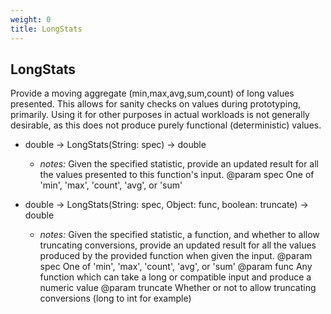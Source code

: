 ```yaml
---
weight: 0
title: LongStats
---
```

## LongStats

Provide a moving aggregate (min,max,avg,sum,count) of long values presented. This allows for sanity checks on values during prototyping, primarily. Using it for other purposes in actual workloads is not generally desirable, as this does not produce purely functional (deterministic) values.

- double -> LongStats(String: spec) -> double
  - *notes:* Given the specified statistic, provide an
updated result for all the values presented to this function's input.
@param spec One of 'min', 'max', 'count', 'avg', or 'sum'


- double -> LongStats(String: spec, Object: func, boolean: truncate) -> double
  - *notes:* Given the specified statistic, a function, and whether to allow truncating conversions,
provide an updated result for all the values produced by the provided function when
given the input.
@param spec One of 'min', 'max', 'count', 'avg', or 'sum'
@param func Any function which can take a long or compatible input and produce a numeric value
@param truncate Whether or not to allow truncating conversions (long to int for example)


